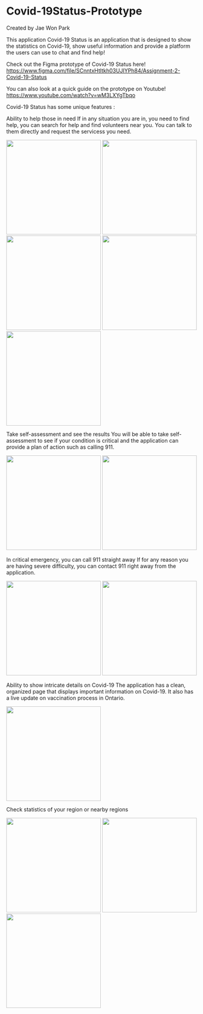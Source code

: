 # Covid-19Status-Prototype

Created by Jae Won Park

This application Covid-19 Status is an application that is designed to show the statistics on Covid-19, show useful information and provide a platform the users can use to chat and find help!

Check out the Figma prototype of Covid-19 Status here!
https://www.figma.com/file/SCnntxHtItkh03UJIYPh84/Assignment-2-Covid-19-Status

You can also look at a quick guide on the prototype on Youtube!
https://www.youtube.com/watch?v=wM3LXYgTbqo

Covid-19 Status has some unique features :

Ability to help those in need
If in any situation you are in, you need to find help, you can search for help and find volunteers near you. You can talk to them directly and request the servicess you need.

<img src="https://user-images.githubusercontent.com/15161553/111071977-fab0d180-84ae-11eb-9b47-db8eb6bf935f.png" width="250">
<img src="https://user-images.githubusercontent.com/15161553/111071977-fab0d180-84ae-11eb-9b47-db8eb6bf935f.png" width="250">
<img src="https://user-images.githubusercontent.com/15161553/111071995-09978400-84af-11eb-8b03-ac68f78bb357.png" width="250">
<img src="https://user-images.githubusercontent.com/15161553/111072007-174d0980-84af-11eb-9d02-ccee9b159d18.png" width="250">
<img src="https://user-images.githubusercontent.com/15161553/111072016-22a03500-84af-11eb-9a0b-03fc4b6007ea.png" width="250">

Take self-assessment and see the results
You will be able to take self-assessment to see if your condition is critical and the application can provide a plan of action such as calling 911.

<img src="https://user-images.githubusercontent.com/15161553/111071938-d523c800-84ae-11eb-94ff-4fa51992229a.png" width="250">
<img src="https://user-images.githubusercontent.com/15161553/111071950-e10f8a00-84ae-11eb-9d5c-8587452968ac.png" width="250">


In critical emergency, you can call 911 straight away
If for any reason you are having severe difficulty, you can contact 911 right away from the application.


<img src="https://user-images.githubusercontent.com/15161553/111071908-b4f40900-84ae-11eb-9887-0ff3387fd03d.png" width="250">
<img src="https://user-images.githubusercontent.com/15161553/111071918-c3422500-84ae-11eb-85b9-5398d13250e7.png" width="250">


Ability to show intricate details on Covid-19
The application has a clean, organized page that displays important information on Covid-19. It also has a live update on vaccination process in Ontario.

<img src="https://user-images.githubusercontent.com/15161553/111072141-9cd0b980-84af-11eb-9cb0-cdd12c605e38.jpg" width="250">

Check statistics of your region or nearby regions

<img src="https://user-images.githubusercontent.com/15161553/111072153-a78b4e80-84af-11eb-9b3a-db333c2b661f.jpg" width="250">
<img src="https://user-images.githubusercontent.com/15161553/111072168-b8d45b00-84af-11eb-931a-267fc9313e6f.jpg" width="250">
<img src="https://user-images.githubusercontent.com/15161553/111072177-c093ff80-84af-11eb-9152-664b135c6562.jpg" width="250">


